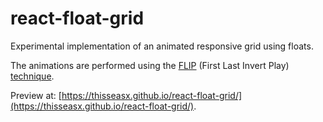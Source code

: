 # react-float-grid

Experimental implementation of an animated responsive grid using floats.

The animations are performed using the [FLIP](https://aerotwist.com/blog/flip-your-animations/) (First Last Invert Play) [technique](https://css-tricks.com/animating-layouts-with-the-flip-technique/).

Preview at: [https://thisseasx.github.io/react-float-grid/](https://thisseasx.github.io/react-float-grid/).
